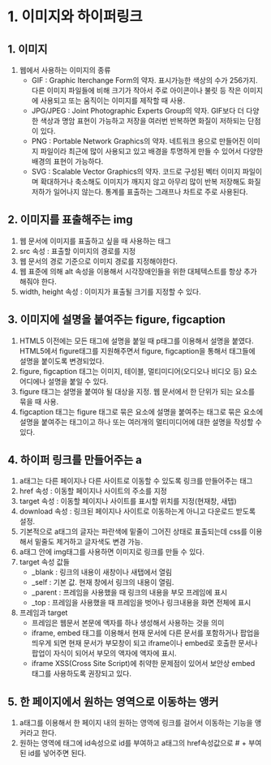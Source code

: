# 1. 이미지와 하이퍼링크
## 1. 이미지
1. 웹에서 사용하는 이미지의 종류
    - GIF : Graphic Iterchange Form의 약자.
            표시가능한 색상의 수가 256가지.
            다른 이미지 파일들에 비해 크기가 작아서 주로 아이콘이나 불릿 등 작은 이미지에 사용되고 또는 움직이는 이미지를 제작할 때 사용.
    - JPG/JPEG : Joint Photographic Experts Group의 약자.
                 GIF보다 더 다양한 색상과 명암 표현이 가능하고 저장을 여러번 반복하면 화질이 저하되는 단점이 있다.
    - PNG : Portable Network Graphics의 약자.
            네트워크 용으로 만들어진 이미지 파일이라 최근에 많이 사용되고 있고 배경을 투명하게 만들 수 있어서 다양한 배경의 표현이 가능하다.
    - SVG : Scalable Vector Graphics의 약자.
            코드로 구성된 벡터 이미지 파일이며 확대하거나 축소해도 이미지가 깨지지 않고 아무리 많이 반복 저장해도 화질 저하가 일어나지 않는다. 통계를 표출하는 그래프나 차트로 주로 사용된다.

## 2. 이미지를 표출해주는 img
1. 웹 문서에 이미지를 표출하고 싶을 때 사용하는 태그
2. src 속성 : 표출할 이미지의 경로를 지정
3. 웹 문서의 경로 기준으로 이미지 경로를 지정해야한다.
4. 웹 표준에 의해 alt 속성을 이용해서 시각장애인들을 위한 대체텍스트를 항상 추가해줘야 한다.
5. width, height 속성 : 이미지가 표출될 크기를 지정할 수 있다.

## 3. 이미지에 설명을 붙여주는 figure, figcaption
1. HTML5 이전에는 모든 태그에 설명을 붙일 때 p태그를 이용해서 설명을 붙였다. HTML5에서 figure태그를 지원해주면서 figure, figcaption을 통해서 태그들에 설명을 붙이도록 변경되었다.
2. figure, figcaption 태그는 이미지, 테이블, 멀티미디어(오디오나 비디오 등) 요소 어디에나 설명을 붙일 수 있다.
3. figure 태그는 설명을 붙여야 될 대상을 지정. 웹 문서에서 한 단위가 되는 요소를 묶을 때 사용.
4. figcaption 태그는 figure 태그로 묶은 요소에 설명을 붙여주는 태그로 묶은 요소에 설명을 붙여주는 태그이고 하나 또는 여러개의 멀티미디어에 대한 설명을 작성할 수 있다.

## 4. 하이퍼 링크를 만들어주는 a
1. a태그는 다른 페이지나 다른 사이트로 이동할 수 있도록 링크를 만들어주는 태그
2. href 속성 : 이동할 페이지나 사이트의 주소를 지정
3. target 속성 : 이동할 페이지나 사이트를 표시할 위치를 지정(현재창, 새탭)
4. download 속성 : 링크된 페이지나 사이트로 이동하는게 아니고 다운로드 받도록 설정.
5. 기본적으로 a태그의 글자는 파란색에 밑줄이 그어진 상태로 표출되는데 css를 이용해서 밑줄도 제거하고 글자색도 변경 가능.
6. a태그 안에 img태그를 사용하면 이미지로 링크를 만들 수 있다.
7. target 속성 값들
    - _blank : 링크의 내용이 새창이나 새탭에서 열림
    - _self : 기본 값. 현재 창에서 링크의 내용이 열림.
    - _parent : 프레임을 사용했을 때 링크의 내용을 부모 프레임에 표시
    - _top : 프레임을 사용했을 때 프레임을 벗어나 링크내용을 화면 전체에 표시
8. 프레임과 target
    - 프레임은 웹문서 본문에 액자를 하나 생성해서 사용하는 것을 의미
    - iframe, embed 태그를 이용해서 현재 문서에 다른 문서를 포함하거나 팝업을 띄우게 되면 현재 문서가 부모창이 되고 iframe이나 embed로 호출한 문서나 팝업이 자식이 되어서 부모의 액자에 액자에 표시.
    - iframe XSS(Cross Site Script)에 취약한 문제점이 있어서 보안상 embed 태그를 사용하도록 권장되고 있다.

## 5. 한 페이지에서 원하는 영역으로 이동하는 앵커
1. a태그를 이용해서 한 페이지 내의 원하는 영역에 링크를 걸어서 이동하는 기능을 앵커라고 한다.
2. 원하는 영역에 태그에 id속성으로 id를 부여하고 a태그의 href속성값으로 # + 부여된 id를 넣어주면 된다.